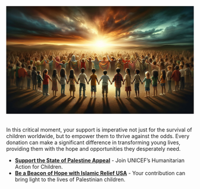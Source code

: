 <div align="center">
  <img src="cover.png" alt="Now, more than ever, it is crucial to support children worldwide so they can not only survive but also thrive"/>
  <br/><br/>
</div>

In this critical moment, your support is imperative not just for the survival of children worldwide, but to empower them to thrive against the odds. Every donation can make a significant difference in transforming young lives, providing them with the hope and opportunities they desperately need.

- [**Support the State of Palestine Appeal**](https://www.unicef.org/appeals/state-of-palestine) - Join UNICEF’s Humanitarian Action for Children.
- [**Be a Beacon of Hope with Islamic Relief USA**](https://irusa.org/middle-east/palestine) - Your contribution can bring light to the lives of Palestinian children.
